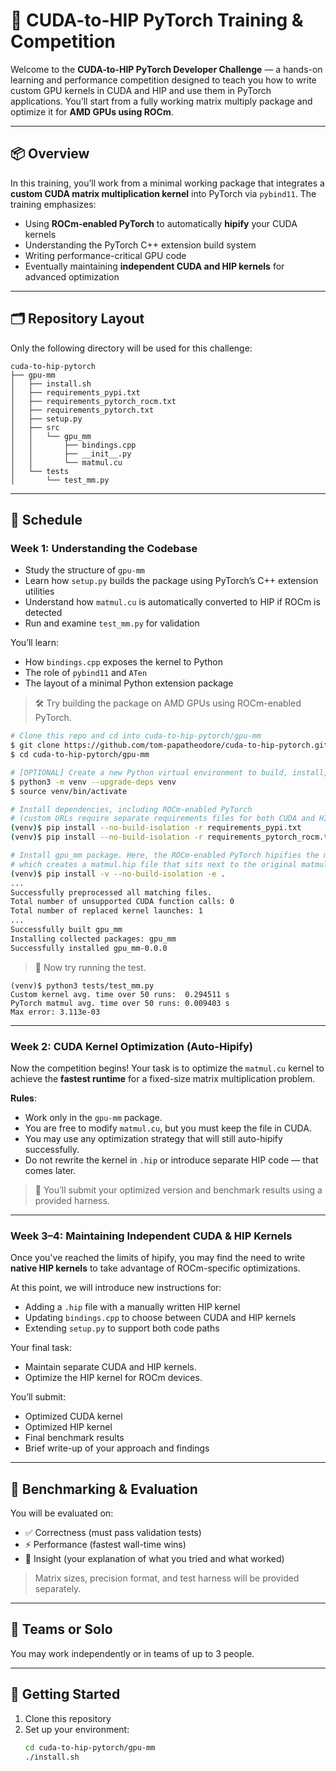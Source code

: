 # 🧠 CUDA-to-HIP PyTorch Training & Competition

Welcome to the **CUDA-to-HIP PyTorch Developer Challenge** — a hands-on learning and performance competition designed to teach you how to write custom GPU kernels in CUDA and HIP and use them in PyTorch applications. You’ll start from a fully working matrix multiply package and optimize it for **AMD GPUs using ROCm**.

---

## 📦 Overview

In this training, you’ll work from a minimal working package that integrates a **custom CUDA matrix multiplication kernel** into PyTorch via `pybind11`. The training emphasizes:

- Using **ROCm-enabled PyTorch** to automatically **hipify** your CUDA kernels
- Understanding the PyTorch C++ extension build system
- Writing performance-critical GPU code
- Eventually maintaining **independent CUDA and HIP kernels** for advanced optimization

---

## 🗂 Repository Layout

Only the following directory will be used for this challenge:

```
cuda-to-hip-pytorch
├── gpu-mm
│   ├── install.sh
│   ├── requirements_pypi.txt
│   ├── requirements_pytorch_rocm.txt
│   ├── requirements_pytorch.txt
│   ├── setup.py
│   ├── src
│   │   └── gpu_mm
│   │       ├── bindings.cpp
│   │       ├── __init__.py
│   │       └── matmul.cu
│   └── tests
│       └── test_mm.py
```


---

## 📅 Schedule

### Week 1: **Understanding the Codebase**

- Study the structure of `gpu-mm`
- Learn how `setup.py` builds the package using PyTorch’s C++ extension utilities
- Understand how `matmul.cu` is automatically converted to HIP if ROCm is detected
- Run and examine `test_mm.py` for validation

You’ll learn:
- How `bindings.cpp` exposes the kernel to Python
- The role of `pybind11` and `ATen`
- The layout of a minimal Python extension package

> 🛠 Try building the package on AMD GPUs using ROCm-enabled PyTorch.

```bash
# Clone this repo and cd into cuda-to-hip-pytorch/gpu-mm
$ git clone https://github.com/tom-papatheodore/cuda-to-hip-pytorch.git
$ cd cuda-to-hip-pytorch/gpu-mm

# [OPTIONAL] Create a new Python virtual environment to build, install, and test. Then activate it.
$ python3 -m venv --upgrade-deps venv
$ source venv/bin/activate

# Install dependencies, including ROCm-enabled PyTorch
# (custom URLs require separate requirements files for both CUDA and HIP).
(venv)$ pip install --no-build-isolation -r requirements_pypi.txt
(venv)$ pip install --no-build-isolation -r requirements_pytorch_rocm.txt

# Install gpu_mm package. Here, the ROCm-enabled PyTorch hipifies the matmul.cu file during the build, 
# which creates a matmul.hip file that sits next to the original matmul.cu.
(venv)$ pip install -v --no-build-isolation -e .
... 
Successfully preprocessed all matching files.
Total number of unsupported CUDA function calls: 0
Total number of replaced kernel launches: 1
...
Successfully built gpu_mm
Installing collected packages: gpu_mm
Successfully installed gpu_mm-0.0.0
```

> 🚀 Now try running the test.

```# Run test.
(venv)$ python3 tests/test_mm.py
Custom kernel avg. time over 50 runs:  0.294511 s
PyTorch matmul avg. time over 50 runs: 0.009403 s
Max error: 3.113e-03
```

---

### Week 2: **CUDA Kernel Optimization (Auto-Hipify)**

Now the competition begins! Your task is to optimize the `matmul.cu` kernel to achieve the **fastest runtime** for a fixed-size matrix multiplication problem.

**Rules**:
- Work only in the `gpu-mm` package.
- You are free to modify `matmul.cu`, but you must keep the file in CUDA.
- You may use any optimization strategy that will still auto-hipify successfully.
- Do not rewrite the kernel in `.hip` or introduce separate HIP code — that comes later.

> 🔬 You’ll submit your optimized version and benchmark results using a provided harness.

---

### Week 3–4: **Maintaining Independent CUDA & HIP Kernels**

Once you've reached the limits of hipify, you may find the need to write **native HIP kernels** to take advantage of ROCm-specific optimizations.

At this point, we will introduce new instructions for:
- Adding a `.hip` file with a manually written HIP kernel
- Updating `bindings.cpp` to choose between CUDA and HIP kernels
- Extending `setup.py` to support both code paths

Your final task:
- Maintain separate CUDA and HIP kernels.
- Optimize the HIP kernel for ROCm devices.

You’ll submit:
- Optimized CUDA kernel
- Optimized HIP kernel
- Final benchmark results
- Brief write-up of your approach and findings

---

## 🧪 Benchmarking & Evaluation

You will be evaluated on:
- ✅ Correctness (must pass validation tests)
- ⚡ Performance (fastest wall-time wins)
- 🧠 Insight (your explanation of what you tried and what worked)

> Matrix sizes, precision format, and test harness will be provided separately.

---

## 👥 Teams or Solo

You may work independently or in teams of up to 3 people.

---

## 📎 Getting Started

1. Clone this repository
2. Set up your environment:
   ```bash
   cd cuda-to-hip-pytorch/gpu-mm
   ./install.sh
